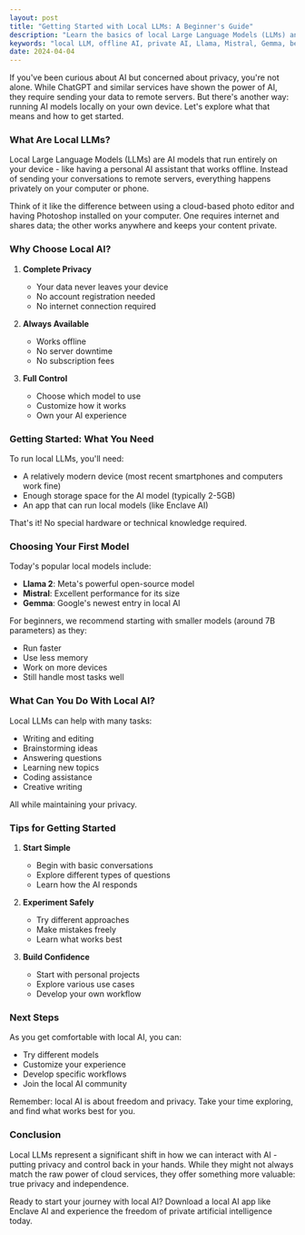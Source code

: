 ```yaml
---
layout: post
title: "Getting Started with Local LLMs: A Beginner's Guide"
description: "Learn the basics of local Large Language Models (LLMs) and how to start using AI privately on your own device. A beginner-friendly guide to offline AI."
keywords: "local LLM, offline AI, private AI, Llama, Mistral, Gemma, beginner guide, private computing"
date: 2024-04-04
---
```


If you've been curious about AI but concerned about privacy, you're not alone. While ChatGPT and similar services have shown the power of AI, they require sending your data to remote servers. But there's another way: running AI models locally on your own device. Let's explore what that means and how to get started.

### What Are Local LLMs?

Local Large Language Models (LLMs) are AI models that run entirely on your device - like having a personal AI assistant that works offline. Instead of sending your conversations to remote servers, everything happens privately on your computer or phone.

Think of it like the difference between using a cloud-based photo editor and having Photoshop installed on your computer. One requires internet and shares data; the other works anywhere and keeps your content private.

### Why Choose Local AI?

1. **Complete Privacy**
   - Your data never leaves your device
   - No account registration needed
   - No internet connection required

2. **Always Available**
   - Works offline
   - No server downtime
   - No subscription fees

3. **Full Control**
   - Choose which model to use
   - Customize how it works
   - Own your AI experience

### Getting Started: What You Need

To run local LLMs, you'll need:
- A relatively modern device (most recent smartphones and computers work fine)
- Enough storage space for the AI model (typically 2-5GB)
- An app that can run local models (like Enclave AI)

That's it! No special hardware or technical knowledge required.

### Choosing Your First Model

Today's popular local models include:
- **Llama 2**: Meta's powerful open-source model
- **Mistral**: Excellent performance for its size
- **Gemma**: Google's newest entry in local AI

For beginners, we recommend starting with smaller models (around 7B parameters) as they:
- Run faster
- Use less memory
- Work on more devices
- Still handle most tasks well

### What Can You Do With Local AI?

Local LLMs can help with many tasks:
- Writing and editing
- Brainstorming ideas
- Answering questions
- Learning new topics
- Coding assistance
- Creative writing

All while maintaining your privacy.

### Tips for Getting Started

1. **Start Simple**
   - Begin with basic conversations
   - Explore different types of questions
   - Learn how the AI responds

2. **Experiment Safely**
   - Try different approaches
   - Make mistakes freely
   - Learn what works best

3. **Build Confidence**
   - Start with personal projects
   - Explore various use cases
   - Develop your own workflow

### Next Steps

As you get comfortable with local AI, you can:
- Try different models
- Customize your experience
- Develop specific workflows
- Join the local AI community

Remember: local AI is about freedom and privacy. Take your time exploring, and find what works best for you.

### Conclusion

Local LLMs represent a significant shift in how we can interact with AI - putting privacy and control back in your hands. While they might not always match the raw power of cloud services, they offer something more valuable: true privacy and independence.

Ready to start your journey with local AI? Download a local AI app like Enclave AI and experience the freedom of private artificial intelligence today. 